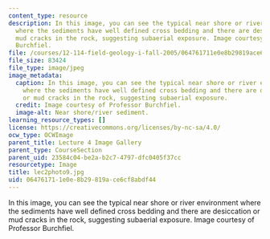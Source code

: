 ```yaml
---
content_type: resource
description: In this image, you can see the typical near shore or river environment
  where the sediments have well defined cross bedding and there are desiccation or
  mud cracks in the rock, suggesting subaerial exposure. Image courtesy of Professor
  Burchfiel.
file: /courses/12-114-field-geology-i-fall-2005/064761711e0e8b29819ace6cf8abdf44_lec2photo9.jpg
file_size: 83424
file_type: image/jpeg
image_metadata:
  caption: In this image, you can see the typical near shore or river environment
    where the sediments have well defined cross bedding and there are desiccation
    or mud cracks in the rock, suggesting subaerial exposure.
  credit: Image courtesy of Professor Burchfiel.
  image-alt: Near shore/river sediment.
learning_resource_types: []
license: https://creativecommons.org/licenses/by-nc-sa/4.0/
ocw_type: OCWImage
parent_title: Lecture 4 Image Gallery
parent_type: CourseSection
parent_uid: 23584c04-be2a-b2c7-4797-dfc0405f37cc
resourcetype: Image
title: lec2photo9.jpg
uid: 06476171-1e0e-8b29-819a-ce6cf8abdf44
---
```

In this image, you can see the typical near shore or river environment where the sediments have well defined cross bedding and there are desiccation or mud cracks in the rock, suggesting subaerial exposure. Image courtesy of Professor Burchfiel.